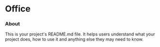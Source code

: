 Office
======

### About

This is your project's README.md file. It helps users understand what your
project does, how to use it and anything else they may need to know.